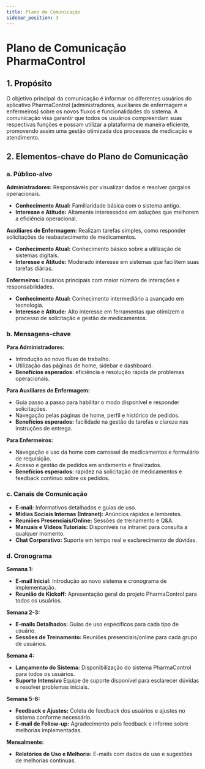 ```yaml
---
title: Plano de Comunicação
sidebar_position: 3
---
```



# Plano de Comunicação PharmaControl

## 1. Propósito

O objetivo principal da comunicação é informar os diferentes usuários do aplicativo PharmaControl (administradores, auxiliares de enfermagem e enfermeiros) sobre os novos fluxos e funcionalidades do sistema. A comunicação visa garantir que todos os usuários compreendam suas respectivas funções e possam utilizar a plataforma de maneira eficiente, promovendo assim uma gestão otimizada dos processos de medicação e atendimento.

## 2. Elementos-chave do Plano de Comunicação

### a. Público-alvo

**Administradores:** Responsáveis por visualizar dados e resolver gargalos operacionais.

- **Conhecimento Atual:** Familiaridade básica com o sistema antigo.
- **Interesse e Atitude:** Altamente interessados em soluções que melhorem a eficiência operacional.

**Auxiliares de Enfermagem:** Realizam tarefas simples, como responder solicitações de reabastecimento de medicamentos.

- **Conhecimento Atual:** Conhecimento básico sobre a utilização de sistemas digitais.
- **Interesse e Atitude:** Moderado interesse em sistemas que facilitem suas tarefas diárias.

**Enfermeiros:** Usuários principais com maior número de interações e responsabilidades.

- **Conhecimento Atual:** Conhecimento intermediário a avançado em tecnologia.
- **Interesse e Atitude:** Alto interesse em ferramentas que otimizem o processo de solicitação e gestão de medicamentos.

### b. Mensagens-chave

**Para Administradores:**

- Introdução ao novo fluxo de trabalho.
- Utilização das páginas de home, sidebar e dashboard.
- **Benefícios esperados:** eficiência e resolução rápida de problemas operacionais.

**Para Auxiliares de Enfermagem:**

- Guia passo a passo para habilitar o modo disponível e responder solicitações.
- Navegação pelas páginas de home, perfil e histórico de pedidos.
- **Benefícios esperados:** facilidade na gestão de tarefas e clareza nas instruções de entrega.

**Para Enfermeiros:**

- Navegação e uso da home com carrossel de medicamentos e formulário de requisição.
- Acesso e gestão de pedidos em andamento e finalizados.
- **Benefícios esperados:** rapidez na solicitação de medicamentos e feedback contínuo sobre os pedidos.

### c. Canais de Comunicação

- **E-mail:** Informativos detalhados e guias de uso.
- **Mídias Sociais Internas (Intranet):** Anúncios rápidos e lembretes.
- **Reuniões Presenciais/Online:** Sessões de treinamento e Q&A.
- **Manuais e Vídeos Tutoriais:** Disponíveis na intranet para consulta a qualquer momento.
- **Chat Corporativo:** Suporte em tempo real e esclarecimento de dúvidas.

### d. Cronograma

**Semana 1:**

- **E-mail Inicial:** Introdução ao novo sistema e cronograma de implementação.
- **Reunião de Kickoff:** Apresentação geral do projeto PharmaControl para todos os usuários.

**Semana 2-3:**

- **E-mails Detalhados:** Guias de uso específicos para cada tipo de usuário.
- **Sessões de Treinamento:** Reuniões presenciais/online para cada grupo de usuários.

**Semana 4:**

- **Lançamento do Sistema:** Disponibilização do sistema PharmaControl para todos os usuários.
- **Suporte Intensivo** Equipe de suporte disponível para esclarecer dúvidas e resolver problemas iniciais.

**Semana 5-6:**

- **Feedback e Ajustes:** Coleta de feedback dos usuários e ajustes no sistema conforme necessário.
- **E-mail de Follow-up:** Agradecimento pelo feedback e informe sobre melhorias implementadas.

**Mensalmente:**

- **Relatórios de Uso e Melhoria:** E-mails com dados de uso e sugestões de melhorias contínuas.